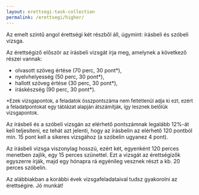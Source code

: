 ```yaml
---
layout: erettsegi-task-collection
permalink: /erettsegi/higher/
---
```

Az emelt szintű angol érettségi két részből áll, úgymint: írásbeli és szóbeli vizsga.

Az érettségiző először az írásbeli vizsgát írja meg, amelynek a következő részei vannak:
- olvasott szöveg értése (70 perc, 30 pont*),
- nyelvhelyesség (50 perc, 30 pont*),
- hallott szöveg értése (30 perc, 30 pont*),
- íráskészség (90 perc, 30 pont*).

<p style="font-size:small">*Ezek vizsgapontok, a feladatok összpontszáma nem feltétlenül adja ki ezt, ezért a feladatpontokat egy táblázat alapján átszámítják, így lesznek belőlük vizsgapontok.</p>

Az írásbeli és a szóbeli vizsgán az elérhető pontszámnak legalább 12%-át kell teljesíteni, ez tehát azt jelenti, hogy az írásbelin az elérhető 120 pontból min. 15 pont kell a sikeres vizsgához (a szóbelin ugyanez 4 pont).

Az írásbeli vizsga viszonylag hosszú, ezért két, egyenként 120 perces menetben zajlik, egy 15 perces szünettel. Ezt a vizsgát az érettségizők egyszerre írják, majd egy hónapra rá egyénileg vesznek részt a kb. 20 perces szóbelin.

Az alábbiakban a korábbi évek vizsgafeladataival tudsz gyakorolni az érettségire. Jó munkát!
